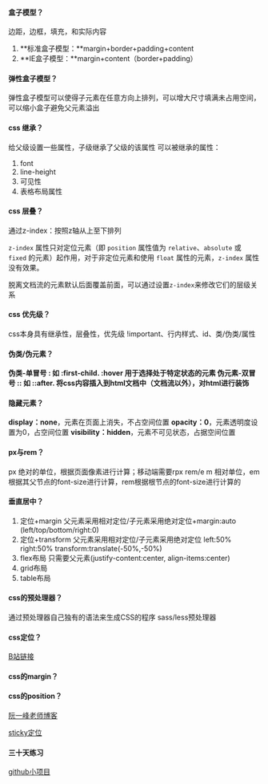 #### 盒子模型？

边距，边框，填充，和实际内容

1. **标准盒子模型：**margin+border+padding+content
2. **IE盒子模型：**margin+content（border+padding）

#### 弹性盒子模型？

弹性盒子模型可以使得子元素在任意方向上排列，可以增大尺寸填满未占用空间，可以缩小盒子避免父元素溢出

#### css 继承？

给父级设置一些属性，子级继承了父级的该属性
可以被继承的属性：

1. font
2. line-height
3. 可见性
4. 表格布局属性

#### css 层叠？

通过z-index：按照z轴从上至下排列

`z-index` 属性只对定位元素（即 `position` 属性值为 `relative`、`absolute` 或 `fixed` 的元素）起作用，对于非定位元素和使用 `float` 属性的元素，`z-index` 属性没有效果。

脱离文档流的元素默认后面覆盖前面，可以通过设置`z-index`来修改它们的层级关系

#### css 优先级？

css本身具有继承性，层叠性，优先级
!important、行内样式、id、类/伪类/属性

#### 伪类/伪元素？

**伪类-**单冒号 :  如 :first-child. :hover 用于选择处于特定状态的元素
**伪元素**-双冒号 :: 如 ::after. 将css内容插入到html文档中（文档流以外），对html进行**装饰**

#### 隐藏元素？

**display：none**，元素在页面上消失，不占空间位置
**opacity：0**，元素透明度设置为0，占空间位置
**visibility：hidden**，元素不可见状态，占据空间位置

#### px与rem？

px 绝对的单位，根据页面像素进行计算；移动端需要rpx
rem/e m 相对单位，em根据其父节点的font-size进行计算，rem根据根节点的font-size进行计算的

#### 垂直居中？

1. 定位+margin 父元素采用相对定位/子元素采用绝对定位+margin:auto (left/top/bottom/right:0)
2. 定位+transform 父元素采用相对定位/子元素采用绝对定位 left:50% right:50% transform:translate(-50%,-50%)
3. flex布局 只需要父元素(justify-content:center, align-items:center)
4. grid布局
5. table布局

#### css的预处理器？

通过预处理器自己独有的语法来生成CSS的程序
sass/less预处理器

#### css定位？

[B站链接](https://www.bilibili.com/video/BV1ni4y1g7tc/?spm_id_from=333.337.search-card.all.click&vd_source=084728306193898208d80f40ece2975b)

#### css的margin？

#### css的position？

[阮一峰老师博客](https://www.ruanyifeng.com/blog/2019/11/css-position.html)

[sticky定位](https://www.zhangxinxu.com/wordpress/2018/12/css-position-sticky/)

#### 三十天练习

[github小项目](https://github.com/wesbos/JavaScript30)